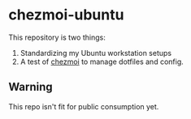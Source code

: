 # chezmoi-ubuntu

This repository is two things:

1. Standardizing my Ubuntu workstation setups
1. A test of [chezmoi](https://www.chezmoi.io/) to manage dotfiles and config.

## Warning

This repo isn't fit for public consumption yet.